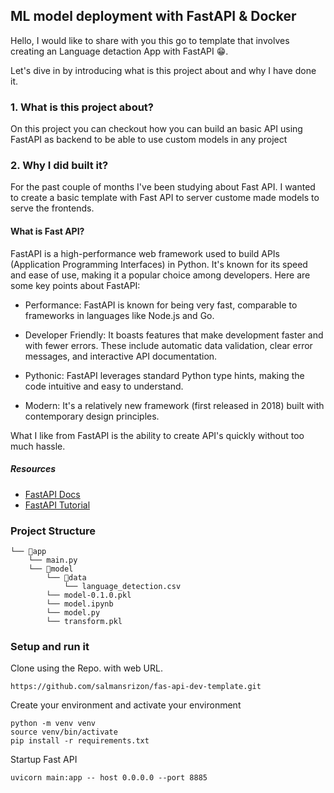 ## ML model deployment with FastAPI & Docker

Hello, I would like to share with you this go to template that involves creating an Language detaction App with FastAPI 😁.

Let's dive in by introducing what is this project about and why I have done it.

### 1. What is this project about?

On this project you can checkout how you can build an basic API using FastAPI as backend to be able to use custom models in any project

### 2. Why I did built it?
For the past couple of months I've been studying about Fast API. I wanted to create a basic template with Fast API to server custome made models to serve the frontends.

#### What is Fast API?
FastAPI is a high-performance web framework used to build APIs (Application Programming Interfaces) in Python. It's known for its speed and ease of use, making it a popular choice among developers. Here are some key points about FastAPI:

- Performance:  FastAPI is known for being very fast, comparable to frameworks in languages like Node.js and Go.

- Developer Friendly:  It boasts features that make development faster and with fewer errors. These include automatic data validation, clear error messages, and interactive API documentation.

- Pythonic:  FastAPI leverages standard Python type hints, making the code intuitive and easy to understand.

- Modern:  It's a relatively new framework (first released in 2018) built with contemporary design principles.

What I like from FastAPI is the ability to create API's quickly without too much hassle. 

##### Resources
- [FastAPI Docs](https://fastapi.tiangolo.com/)
- [FastAPI Tutorial](https://fastapi.tiangolo.com/tutorial/)

### Project Structure
```
└── 📁app
    └── main.py
    └── 📁model
        └── 📁data
            └── language_detection.csv
        └── model-0.1.0.pkl
        └── model.ipynb
        └── model.py
        └── transform.pkl
```

### Setup and run it

Clone using the Repo. with web URL.

 `https://github.com/salmansrizon/fas-api-dev-template.git`

Create your environment and activate your environment

```
python -m venv venv 
source venv/bin/activate
pip install -r requirements.txt
```
Startup Fast API
```
uvicorn main:app -- host 0.0.0.0 --port 8885

```